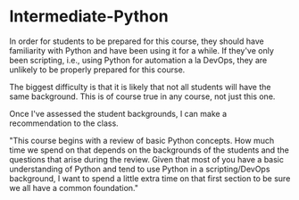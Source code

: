# Intermediate-Python

In order for students to be prepared for this course, they should have familiarity with Python and have been using it for a while. If they've only been scripting, i.e., using Python for automation a la DevOps, they are unlikely to be properly prepared for this course.

The biggest difficulty is that it is likely that not all students will have the same background. This is of course true in any course, not just this one.

Once I've assessed the student backgrounds, I can make a recommendation to the class.

"This course begins with a review of basic Python concepts. How much time we spend on that depends on the backgrounds of the students and the questions that arise during the review. Given that most of you have a basic understanding of Python and tend to use Python in a scripting/DevOps background, I want to spend a little extra time on that first section to be sure we all have a common foundation."
